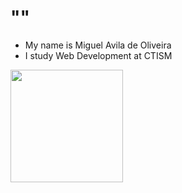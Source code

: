 # ""

<div>
 
* My name is Miguel Avila de Oliveira
* I study Web Development at CTISM 
</div> 

<div>
<a href="https://github.com/avila444">
<img height="180cm" src="https://github-readme-stats.vercel.app/api?username=avila444&show_icons=true&theme=radical" />
<!--<img height="180cm" src="https://github-readme-stats.vercel.app/api/top-langs/?username=avila444&layout=compact" />--> 
</div><!--cards-->

